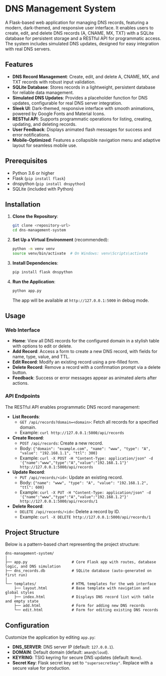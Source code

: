 # DNS Management System

A Flask-based web application for managing DNS records, featuring a modern, dark-themed, and responsive user interface. It enables users to create, edit, and delete DNS records (A, CNAME, MX, TXT) with a SQLite database for persistent storage and a RESTful API for programmatic access. The system includes simulated DNS updates, designed for easy integration with real DNS servers.

## Features
- **DNS Record Management**: Create, edit, and delete A, CNAME, MX, and TXT records with robust input validation.
- **SQLite Database**: Stores records in a lightweight, persistent database for reliable data management.
- **Simulated DNS Updates**: Provides a placeholder function for DNS updates, configurable for real DNS server integration.
- **Sleek UI**: Dark-themed, responsive interface with smooth animations, powered by Google Fonts and Material Icons.
- **RESTful API**: Supports programmatic operations for listing, creating, updating, and deleting records.
- **User Feedback**: Displays animated flash messages for success and error notifications.
- **Mobile-Optimized**: Features a collapsible navigation menu and adaptive layout for seamless mobile use.

## Prerequisites
- Python 3.6 or higher
- Flask (`pip install flask`)
- dnspython (`pip install dnspython`)
- SQLite (included with Python)

## Installation
1. **Clone the Repository**:
   ```bash
   git clone <repository-url>
   cd dns-management-system
   ```
2. **Set Up a Virtual Environment** (recommended):
   ```bash
   python -m venv venv
   source venv/bin/activate  # On Windows: venv\Scripts\activate
   ```
3. **Install Dependencies**:
   ```bash
   pip install flask dnspython
   ```
4. **Run the Application**:
   ```bash
   python app.py
   ```
   The app will be available at `http://127.0.0.1:5000` in debug mode.

## Usage
### Web Interface
- **Home**: View all DNS records for the configured domain in a stylish table with options to edit or delete.
- **Add Record**: Access a form to create a new DNS record, with fields for name, type, value, and TTL.
- **Edit Record**: Modify an existing record using a pre-filled form.
- **Delete Record**: Remove a record with a confirmation prompt via a delete button.
- **Feedback**: Success or error messages appear as animated alerts after actions.

### API Endpoints
The RESTful API enables programmatic DNS record management:
- **List Records**:
  - `GET /api/records?domain=<domain>`: Fetch all records for a specified domain.
  - Example: `curl http://127.0.0.1:5000/api/records`
- **Create Record**:
  - `POST /api/records`: Create a new record.
  - Body: `{"domain": "example.com", "name": "www", "type": "A", "value": "192.168.1.1", "ttl": 300}`
  - Example: `curl -X POST -H "Content-Type: application/json" -d '{"name":"www","type":"A","value":"192.168.1.1"}' http://127.0.0.1:5000/api/records`
- **Update Record**:
  - `PUT /api/records/<id>`: Update an existing record.
  - Body: `{"name": "www", "type": "A", "value": "192.168.1.2", "ttl": 600}`
  - Example: `curl -X PUT -H "Content-Type: application/json" -d '{"name":"www","type":"A","value":"192.168.1.2"}' http://127.0.0.1:5000/api/records/1`
- **Delete Record**:
  - `DELETE /api/records/<id>`: Delete a record by ID.
  - Example: `curl -X DELETE http://127.0.0.1:5000/api/records/1`

## Project Structure
Below is a pattern-based chart representing the project structure:

```
dns-management-system/
│
├── app.py                    # Core Flask app with routes, database logic, and DNS simulation
├── dns_records.db            # SQLite database (auto-generated on first run)
│
└── templates/                # HTML templates for the web interface
    ├── layout.html           # Base template with navigation and global styles
    ├── index.html            # Displays DNS record list with table and empty state
    ├── add.html              # Form for adding new DNS records
    └── edit.html             # Form for editing existing DNS records
```

## Configuration
Customize the application by editing `app.py`:
- **DNS_SERVER**: DNS server IP (default: `127.0.0.1`).
- **DOMAIN**: Default domain (default: `aman@cloud`).
- **KEYRING**: TSIG keyring for secure DNS updates (default: `None`).
- **Secret Key**: Flask secret key set to `"supersecretkey"`. Replace with a secure value for production.

